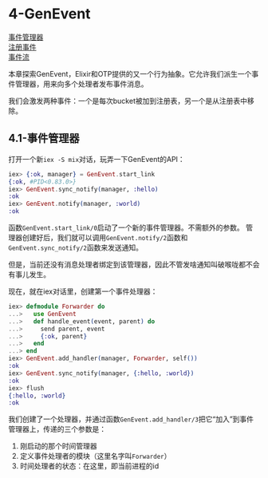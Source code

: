 4-GenEvent
============

[事件管理器]()  
[注册事件]()  
[事件流]()  

本章探索GenEvent，Elixir和OTP提供的又一个行为抽象。它允许我们派生一个事件管理器，用来向多个处理者发布事件消息。

我们会激发两种事件：一个是每次bucket被加到注册表，另一个是从注册表中移除。

## 4.1-事件管理器
打开一个新```iex -S mix```对话，玩弄一下GenEvent的API：
```elixir
iex> {:ok, manager} = GenEvent.start_link
{:ok, #PID<0.83.0>}
iex> GenEvent.sync_notify(manager, :hello)
:ok
iex> GenEvent.notify(manager, :world)
:ok
```

函数```GenEvent.start_link/0```启动了一个新的事件管理器。不需额外的参数。
管理器创建好后，我们就可以调用```GenEvent.notify/2```函数和```GenEvent.sync_notify/2```函数来发送通知。

但是，当前还没有消息处理者绑定到该管理器，因此不管发啥通知叫破喉咙都不会有事儿发生。

现在，就在iex对话里，创建第一个事件处理器：
```elixir
iex> defmodule Forwarder do
...>   use GenEvent
...>   def handle_event(event, parent) do
...>     send parent, event
...>     {:ok, parent}
...>   end
...> end
iex> GenEvent.add_handler(manager, Forwarder, self())
:ok
iex> GenEvent.sync_notify(manager, {:hello, :world})
:ok
iex> flush
{:hello, :world}
:ok
```

我们创建了一个处理器，并通过函数```GenEvent.add_handler/3```把它“加入”到事件管理器上，传递的三个参数是：  

1. 刚启动的那个时间管理器
2. 定义事件处理者的模块（这里名字叫```Forwarder```）
3. 时间处理者的状态：在这里，即当前进程的id







